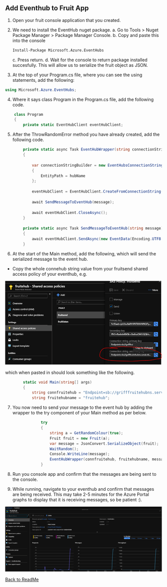 ## Add Eventhub to Fruit App

1. Open your fruit console application that you created. 

2. We need to install the EventHub nuget package.
   a. Go to Tools > Nuget Package Manager > Package Manager Console. 
   b. Copy and paste this into the console 
   
   ```ps
   Install-Package Microsoft.Azure.EventHubs 
   ```
   c. Press return.
   d. Wait for the console to return package installed succesfully. This will allow us to serialize the fruit object as JSON. 

3. At the top of your Program.cs file, where you can see the using statements, add the following:

```c#
using Microsoft.Azure.EventHubs;
```

4. Where it says class Program in the Program.cs file, add the following code.

```c#
    class Program
    {
        private static EventHubClient eventHubClient;
```

5. After the ThrowRandomError method you have already created, add the following code. 

```c#
        private static async Task EventHubWrapper(string connectionString, string hubName, string message)
        {
         
            var connectionStringBuilder = new EventHubsConnectionStringBuilder(connectionString)    //Install-Package Microsoft.Azure.EventHubs
            {
                EntityPath = hubName
            };

            eventHubClient = EventHubClient.CreateFromConnectionString(connectionStringBuilder.ToString());

            await SendMessageToEventHub(message);

            await eventHubClient.CloseAsync();
        }

        private static async Task SendMessageToEventHub(string message)
        {
            await eventHubClient.SendAsync(new EventData(Encoding.UTF8.GetBytes(message)));
        }
```

6. At the start of the Main method, add the following, which will send the serialized message to the event hub.
* Copy the whole connehub string value from your fruitsend shared access policy of your eventhub, e.g. 

![Fruit Eventhub Messages](Images/SASConnString.PNG)

which when pasted in should look something like the following.

```c#
        static void Main(string[] args)
        {
            string connfruitehub = "Endpoint=sb://grifffruitehubns.servicebus.windows.net/;SharedAccessKeyName=fruitsend;SharedAccessKey=XXXXXXXXXXXXXX;EntityPath=fruitehub";
            string fruitehubname = "fruitehub";
```

7. You now need to send your message to the event hub by adding the wrapper to the try component of your Main method as per below.


```c#
                try
                {
                    string a = GetRandomColour(true);
                    Fruit fruit = new Fruit(a);
                    var message = JsonConvert.SerializeObject(fruit);                 //Remember Install-Package Newtonsoft.Json
                    WaitRandom();
                    Console.WriteLine(message);
                    EventHubWrapper(connfruitehub, fruitehubname, message).GetAwaiter().GetResult();  
                }
```

8. Run you console app and confirm that the messages are being sent to the console.

9. While running, navigate to your eventhub and confirm that messages are being received. This may take 2-5 minutes for the Azure Portal graphs to display that it is receiving messages, so be patient :). 

![Fruit Eventhub Messages](Images/FruitEventhubMessages.PNG)

[Back to ReadMe](../../../ReadMe.md)
